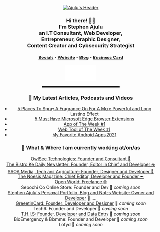   <!-- Hi there! Feel free to make this your own but don't use my data -->
  
<div align="center">
  <a href="https://stephenajulu.com"><img src="stephenajulu header 2.png" alt="Ajulu's Header"></a>

  <br>
  
<h3>Hi there! 👋🤓<br>I'm Stephen Ajulu<br>an I.T Consultant, Web Developer, <br>Entrepreneur, Graphic Designer, <br>Content Creator and Cybsecurity Strategist</h3>

<h4> <a href="https://links.stephenajulu.com">Socials</a> • <a href="https://stephenajulu.com">Website</a> • <a href="https://ajulusthoughts.stephenajulu.com">Blog</a> • <a href="https://stephenajuluscard.carrd.co/">Business Card</a> </h4>

<a href="https://stephenajulu.com"><img src="images/rsz 300w asset_1.png" width="100"></a>

<hr width="50%" style="height:5px;">

<h3>📕 My Latest Articles, Podcasts and Videos</h3>

<!-- BLOG-POST-LIST:START -->
- [5 Places To Spray A Fragrance On For A More Powerful and Long Lasting Effect](https://ajulusthoughts.stephenajulu.com/post/5-places-to-spray-a-fragrance-on-for-a-more-powerful-and-long-lasting-effect/)
- [5 Must Have Microsoft Edge Browser Extensions](https://ajulusthoughts.stephenajulu.com/post/5-must-have-microsoft-edge-browser-extensions/)
- [App of The Week #1](https://ajulusthoughts.stephenajulu.com/post/app-of-the-week-1/)
- [Web Tool of The Week #1](https://ajulusthoughts.stephenajulu.com/post/web-tool-of-the-week-1/)
- [My Favorite Android Apps 2021](https://ajulusthoughts.stephenajulu.com/post/my-favorite-android-apps-2021/)
<!-- BLOG-POST-LIST:END -->

<h3>💼 What & Where I am currently working at/on/as</h3>

<p>
<a href="https://owlsectechnologies.co.ke">OwlSec Technologies: Founder and Consultant 💼</a><br>
<a href="https://thebistronewsletter.netlify.app">The Bistro Ke Daily Newsletter: Founder, Editor in Chief and Developer ☕</a><br>
<a href="https://saoainc.netlify.app">SAOA Media, Tech and Agriculture: Founder, Designer and Developer 💼</a><br>
<a href="https://thenoesismagazine.netlify.app">The Noesis Magazine: Chief Editor, Developer and Founder ✒</a><br>
<a href="https://stephenajulu.com">Open World: Freelance 🌐</a><br>
Sepochi Co Online Store: Founder and Dev 🚀 <em>coming soon</em><br>
<a href="https://stephenajulu.com">Stephen Ajulu's Personal Portfolio, Blog and Notes Website: Owner and Developer</a>  🚀 ....<br>
<a href="https://greeetincard.carrd.co">GreeetinCard: Founder, Developer and Designer</a>  🚀 <em>coming soon</em><br>
Tech6: Founder and Developer  🚀 <em>coming soon</em><br>
<a href="https://this1.netlify.app">T.H.I.S: Founder, Developer and Data Entry</a>  🚀 <em>coming soon</em><br>
BioEmergency & Biomme: Founder and Developer  🚀 <em>coming soon</em><br>
Lofyd  🚀 <em>coming soon</em>
</p>
</div>
